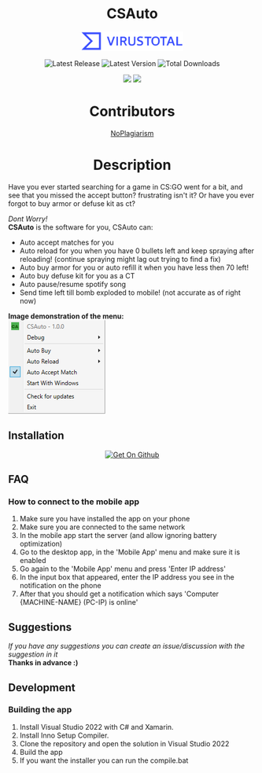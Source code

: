 <h1 align="center">CSAuto</h1>
<p align="center">
   <a href="https://www.virustotal.com/gui/file/f68ba52499a4158e2d72876c33ea8ee5ade3ab496b2da4bbcb109383a29a61ed?nocache=1"><img src="https://github.com/MurkyYT/CSAuto/blob/dev/virustotal_icon.png?raw=true" height="40" alt="VirusTotal scan"></a>
</p>
<p align="center">
  <img width="auto" src="https://img.shields.io/github/release-date/murkyyt/csauto?label=Latest%20release" alt="Latest Release">
  <img width="auto" src="https://img.shields.io/github/v/tag/murkyyt/csauto?label=Latest%20version" alt="Latest Version">
  <img width="auto" src="https://img.shields.io/github/downloads/murkyyt/csauto/total?color=brightgreen&label=Total%20downloads" alt="Total Downloads">
</p>
<p align="center">
  <a href="https://github.com/MurkyYT/CSAuto/blob/master/README.md"><img src="https://img.shields.io/badge/lang-en-red.svg"></a>
  <a href="https://github.com/MurkyYT/CSAuto/blob/master/README_ru.md"><img src="https://img.shields.io/badge/lang-ru-yellow.svg"></a>
</p>
<h1 align="center">Contributors</h1>
<p align="center">    
  <a href="https://github.com/NoPlagiarism">NoPlagiarism</a>
  <!-- more links here -->
</p>

<h1 align="center">Description</h1>
Have you ever started searching for a game in CS:GO went for a bit, and see that you missed the accept button?  
frustrating isn't it?  
Or have you ever forgot to buy armor or defuse kit as ct?  
  
*Dont Worry!*  
**CSAuto** is the software for you, CSAuto can:
* Auto accept matches for you
* Auto reload for you when you have 0 bullets left and keep spraying after reloading! (continue spraying might lag out trying to find a fix)
* Auto buy armor for you or auto refill it when you have less then 70 left!
* Auto buy defuse kit for you as a CT
* Auto pause/resume spotify song
* Send time left till bomb exploded to mobile! (not accurate as of right now)

**Image demonstration of the menu:**  
![right-click-menu](menuimage.png)
## Installation
<p align="center">    
  <a href="https://github.com/murkyyt/csauto/releases"><img src="https://github.com/machiav3lli/oandbackupx/blob/034b226cea5c1b30eb4f6a6f313e4dadcbb0ece4/badge_github.png" height="80" alt="Get On Github"></a>
</p>

## FAQ
### **How to connect to the mobile app**
  1. Make sure you have installed the app on your phone
  2. Make sure you are connected to the same network
  3. In the mobile app start the server (and allow ignoring battery optimization)
  4. Go to the desktop app, in the 'Mobile App' menu and make sure it is enabled
  5. Go again to the 'Mobile App' menu and press 'Enter IP address'
  6. In the input box that appeared, enter the IP address you see in the notification on the phone
  7. After that you should get a notification which says 'Computer {MACHINE-NAME} (PC-IP) is online' 
## Suggestions
*If you have any suggestions you can create an issue/discussion with the suggestion in it*  
**Thanks in advance :)**
## Development

### Building the app

1. Install Visual Studio 2022 with C# and Xamarin.
2. Install Inno Setup Compiler.
3. Clone the repository and open the solution in Visual Studio 2022
4. Build the app
5. If you want the installer you can run the compile.bat
